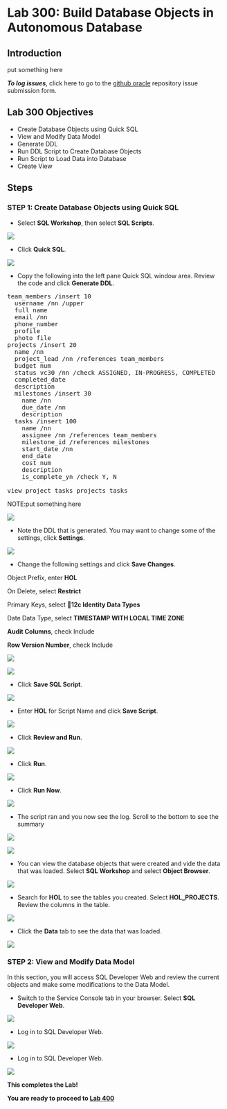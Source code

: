 # Lab 300: Build Database Objects in Autonomous Database

## Introduction

put something here

***To log issues***, click here to go to the [github oracle](https://github.com/oracle/learning-library/issues/new) repository issue submission form.

## Lab 300 Objectives

- Create Database Objects using Quick SQL
- View and Modify Data Model
- Generate DDL
- Run DDL Script to Create Database Objects
- Run Script to Load Data into Database
- Create View

## Steps

### **STEP 1:** Create Database Objects using Quick SQL

-  Select **SQL Workshop**, then select **SQL Scripts**.

  ![](images/Lab300/001.png)

-  Click **Quick SQL**.

  ![](images/Lab300/002.png)

-  Copy the following into the left pane Quick SQL window area. Review the code and click **Generate DDL**.
<pre>
team_members /insert 10
  username /nn /upper
  full name
  email /nn
  phone_number
  profile
  photo file
projects /insert 20
  name /nn
  project_lead /nn /references team_members
  budget num
  status vc30 /nn /check ASSIGNED, IN-PROGRESS, COMPLETED
  completed_date
  description
  milestones /insert 30
    name /nn
    due_date /nn
    description
  tasks /insert 100
    name /nn
    assignee /nn /references team_members
    milestone_id /references milestones
    start_date /nn
    end_date
    cost num
    description
    is_complete_yn /check Y, N

view project_tasks projects tasks
</pre>
NOTE:put something here

  ![](images/Lab300/003.png)

-  Note the DDL that is generated. You may want to change some of the settings, click **Settings**.

  ![](images/Lab300/004.png)

-  Change the following settings and click **Save Changes**.

Object Prefix, enter **HOL**

On Delete, select **Restrict**

Primary Keys, select **12c Identity Data Types**

Date Data Type, select **TIMESTAMP WITH LOCAL TIME ZONE**

**Audit Columns**, check Include

**Row Version Number**, check Include

  ![](images/Lab300/005.png)

  ![](images/Lab300/006.png)

-  Click **Save SQL Script**.

  ![](images/Lab300/007.png)

-  Enter **HOL** for Script Name and click **Save Script**.

  ![](images/Lab300/008.png)

-  Click **Review and Run**.

  ![](images/Lab300/007.png)

-  Click **Run**.

  ![](images/Lab300/009.png)

-  Click **Run Now**.

  ![](images/Lab300/010.png)

-  The script ran and you now see the log. Scroll to the bottom to see the summary

  ![](images/Lab300/011.png)

  ![](images/Lab300/012.png)

-  You can view the database objects that were created and vide the data that was loaded. Select **SQL Workshop** and select **Object Browser**.

  ![](images/Lab300/013.png)

-  Search for **HOL** to see the tables you created. Select **HOL_PROJECTS**. Review the columns in the table.

  ![](images/Lab300/015.png)

-  Click the **Data** tab to see the data that was loaded.

  ![](images/Lab300/016.png)

### **STEP 2:** View and Modify Data Model

In this section, you will access SQL Developer Web and review the current objects and make some modifications to the Data Model.

-  Switch to the Service Console tab in your browser. Select **SQL Developer Web**.

  ![](images/Lab300/017.png)

-  Log in to SQL Developer Web.

  ![](images/Lab300/018.png)

-  Log in to SQL Developer Web.

  ![](images/Lab300/018.png)
  
**This completes the Lab!**

**You are ready to proceed to [Lab 400](Lab400.md)**
